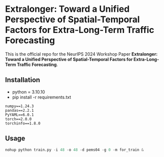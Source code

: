 # Extralonger: Toward a Unified Perspective of Spatial-Temporal Factors for Extra-Long-Term Traffic Forecasting

This is the official repo for the NeurIPS 2024 Workshop Paper **Extralonger: Toward a Unified Perspective of Spatial-Temporal Factors for Extra-Long-Term Traffic Forecasting**.
## Installation

- python = 3.10.10
- pip install -r requirements.txt

``` plain
numpy==1.24.3
pandas==2.2.1
PyYAML==6.0.1
torch==2.0.0
torchinfo==1.8.0
```

## Usage

``` python
nohup python train.py -i 48 -o 48 -d pems04 -g 0 -m for_train &
```
